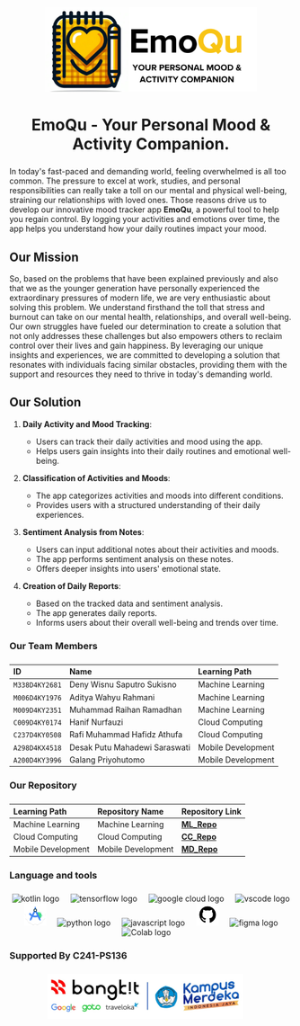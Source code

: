 <div align="center">
  <img height="150" src="https://github.com/EmoQu-Bangkit/.github/blob/main/profile/Yellow%20White%20Modern%20Minimal%20Pitch%20Deck%20Presentation.png"  />
</div>

<h1 align="center">
EmoQu - Your Personal Mood & Activity Companion.
</h1>

###

In today's fast-paced and demanding world, feeling overwhelmed is all too common. The pressure to excel at work, studies, and personal responsibilities can really take a toll on our mental and physical well-being, straining our relationships with loved ones. Those reasons drive us to develop our innovative mood tracker app **EmoQu**, a powerful tool to help you regain control. By logging your activities and emotions over time, the app helps you understand how your daily routines impact your mood.

###

## Our Mission
So, based on the problems that have been explained previously and also that we as the younger generation have personally experienced the extraordinary pressures of modern life, we are very enthusiastic about solving this problem. We understand firsthand the toll that stress and burnout can take on our mental health, relationships, and overall well-being. Our own struggles have fueled our determination to create a solution that not only addresses these challenges but also empowers others to reclaim control over their lives and gain happiness. By leveraging our unique insights and experiences, we are committed to developing a solution that resonates with individuals facing similar obstacles, providing them with the support and resources they need to thrive in today's demanding world.


## Our Solution

1. **Daily Activity and Mood Tracking**: 
   - Users can track their daily activities and mood using the app.
   - Helps users gain insights into their daily routines and emotional well-being.

2. **Classification of Activities and Moods**: 
   - The app categorizes activities and moods into different conditions.
   - Provides users with a structured understanding of their daily experiences.

3. **Sentiment Analysis from Notes**: 
   - Users can input additional notes about their activities and moods.
   - The app performs sentiment analysis on these notes.
   - Offers deeper insights into users' emotional state.

4. **Creation of Daily Reports**: 
   - Based on the tracked data and sentiment analysis.
   - The app generates daily reports.
   - Informs users about their overall well-being and trends over time.

###

<h3 align="left">  Our Team Members</h3>

###

  | ID              | Name                          | Learning Path       |
  |:----------------|:------------------------------|:--------------------|
  | `M338D4KY2681`  | Deny Wisnu Saputro Sukisno    | Machine Learning    |
  | `M006D4KY1976`  | Aditya Wahyu Rahmani          | Machine Learning    |
  | `M009D4KY2351`  | Muhammad Raihan Ramadhan      | Machine Learning    |
  | `C009D4KY0174`  | Hanif Nurfauzi                | Cloud Computing     |
  | `C237D4KY0508`  | Rafi Muhammad Hafidz Athufa   | Cloud Computing     |
  | `A298D4KX4518`  | Desak Putu Mahadewi Saraswati | Mobile Development  |
  | `A200D4KY3996`  | Galang Priyohutomo            | Mobile Development  |




###

<h3 align="left"> Our Repository</h3>

###


| Learning Path      | Repository Name                          | Repository  Link                                                         |
|:-------------------|:-----------------------------------------|:-------------------------------------------------------------------------|
| Machine Learning   | Machine Learning                         | **[ML_Repo](https://github.com/EmoQu-Bangkit/MachineLearning)**          |
| Cloud Computing    | Cloud Computing                          | **[CC_Repo](https://github.com/EmoQu-Bangkit/CloudComputing)**              |
| Mobile Development | Mobile Development                       | **[MD_Repo](https://github.com/EmoQu-Bangkit/MobileDevelopment)**           |




<h3 align="left"> Language and tools</h3>

###

<div align="center">
  <img src="https://cdn.jsdelivr.net/gh/devicons/devicon/icons/kotlin/kotlin-original.svg" height="40" alt="kotlin logo"  />
  <img width="12" />
  <img src="https://cdn.jsdelivr.net/gh/devicons/devicon/icons/tensorflow/tensorflow-original.svg" height="40" alt="tensorflow logo"  />
  <img width="12" />
  <img src="https://cdn.jsdelivr.net/gh/devicons/devicon/icons/googlecloud/googlecloud-original.svg" height="40" alt="google cloud logo"  />
  <img width="12" />
  <img src="https://cdn.jsdelivr.net/gh/devicons/devicon/icons/vscode/vscode-original.svg" height="40" alt="vscode logo"  />
  <img width="12" />
  <img src="https://github.com/EmoQu-Bangkit/.github/blob/main/profile/WhatsApp%20Image%202024-06-20%20at%2021.58.34.jpeg" height="40" alt="android studio logo"  />
  <img width="12" />
  <img src="https://cdn.jsdelivr.net/gh/devicons/devicon/icons/python/python-original.svg" height="40" alt="python logo"  />
  <img width="12" />
  <img src="https://cdn.jsdelivr.net/gh/devicons/devicon/icons/javascript/javascript-original.svg" height="40" alt="javascript logo"  />
  <img width="12" />
  <img src="https://github.com/EmoQu-Bangkit/.github/blob/main/profile/github-logo-git-hub-icon-on-white-background-free-vector.jpg" height="40" alt="github logo"  />
  <img width="12" />
  <img src="https://cdn.jsdelivr.net/gh/devicons/devicon/icons/figma/figma-original.svg" height="40" alt="figma logo"  />
  <img width="12" />
  <img src="https://upload.wikimedia.org/wikipedia/commons/d/d0/Google_Colaboratory_SVG_Logo.svg" height="40" alt="Colab logo"  />
  <img width="12" />
</div>

###

<h3 align="left">Supported By C241-PS136</h3>

###
<div align="center">
  <img src="https://github.com/EmoQu-Bangkit/.github/blob/main/profile/WhatsApp%20Image%202024-06-20%20at%2022.04.04.jpeg" height="80" alt="kampus merdeka" style="margin-right:20px;"/>
  
</div>
